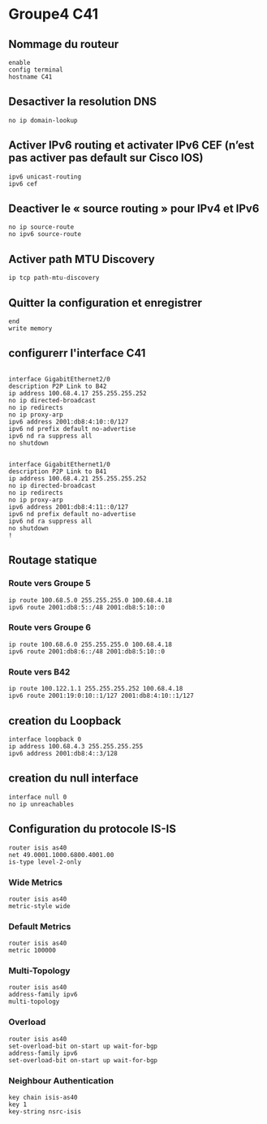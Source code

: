 # Groupe4 C41

## Nommage du routeur
```console
enable
config terminal
hostname C41
```

## Desactiver la resolution DNS
```console
no ip domain-lookup
```

## Activer IPv6 routing et activater IPv6 CEF (n’est pas activer pas default sur Cisco IOS)
```console
ipv6 unicast-routing
ipv6 cef
```

## Deactiver le « source routing » pour IPv4 et IPv6
```console
no ip source-route
no ipv6 source-route
```

## Activer path MTU Discovery
```console
ip tcp path-mtu-discovery
```
## Quitter la configuration et enregistrer
```console
end
write memory
```

## configurerr l'interface C41
```console

interface GigabitEthernet2/0
description P2P Link to B42
ip address 100.68.4.17 255.255.255.252
no ip directed-broadcast
no ip redirects
no ip proxy-arp
ipv6 address 2001:db8:4:10::0/127
ipv6 nd prefix default no-advertise
ipv6 nd ra suppress all
no shutdown


interface GigabitEthernet1/0
description P2P Link to B41
ip address 100.68.4.21 255.255.255.252
no ip directed-broadcast
no ip redirects
no ip proxy-arp
ipv6 address 2001:db8:4:11::0/127
ipv6 nd prefix default no-advertise
ipv6 nd ra suppress all
no shutdown
!
```

## Routage statique
### Route vers Groupe 5
```console
ip route 100.68.5.0 255.255.255.0 100.68.4.18
ipv6 route 2001:db8:5::/48 2001:db8:5:10::0
```

### Route vers Groupe 6
```console
ip route 100.68.6.0 255.255.255.0 100.68.4.18
ipv6 route 2001:db8:6::/48 2001:db8:5:10::0
```
### Route vers B42
```console
ip route 100.122.1.1 255.255.255.252 100.68.4.18 
ipv6 route 2001:19:0:10::1/127 2001:db8:4:10::1/127
```

## creation du Loopback 
```console
interface loopback 0
ip address 100.68.4.3 255.255.255.255
ipv6 address 2001:db8:4::3/128
```

## creation du null interface 
```console
interface null 0
no ip unreachables
```

## Configuration du protocole IS-IS
```console
router isis as40
net 49.0001.1000.6800.4001.00
is-type level-2-only
```

### Wide Metrics
```console
router isis as40
metric-style wide
```

### Default Metrics
```console
router isis as40
metric 100000
```

### Multi-Topology
```console
router isis as40
address-family ipv6
multi-topology
```

### Overload
```console
router isis as40
set-overload-bit on-start up wait-for-bgp
address-family ipv6
set-overload-bit on-start up wait-for-bgp
```

### Neighbour Authentication
```console
key chain isis-as40
key 1
key-string nsrc-isis
```


